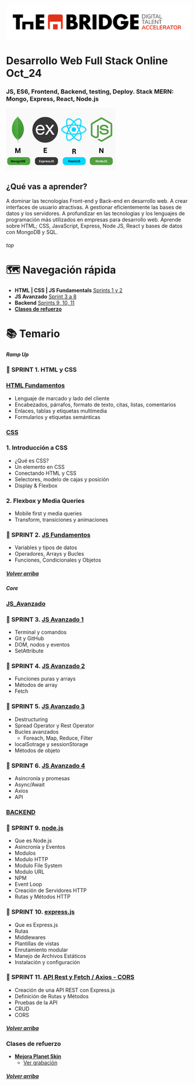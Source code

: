 ![logotipo de The Bridge](./assets/img/logo.png)

# Desarrollo Web Full Stack Online Oct_24

### JS, ES6, Frontend, Backend, testing, Deploy. Stack MERN: Mongo, Express, React, Node.js

<img src="./assets/img/mern.png" alt="mern icon" width="300" style="display: inline-block; margin-right: 10px;"/> &nbsp;

## ¿Qué vas a aprender?

A dominar las tecnologías Front-end y Back-end en desarrollo web.
A crear interfaces de usuario atractivas.
A gestionar eficientemente las bases de datos y los servidores.
A profundizar en las tecnologías y los lenguajes de programación más utilizados en empresas para desarrollo web.
Aprende sobre HTML; CSS, JavaScript, Express, Node JS, React y bases de datos con MongoDB y SQL.
<br>

###### top

# 🗺️ Navegación rápida

- **HTML | CSS | JS Fundamentals** [Sprints 1 y 2](#ramp-up)
- **JS Avanzado** [Sprint 3 a 8](#js_avanzado)
- **Backend** [Sprints 9, 10, 11](#backend)
- [**Clases de refuerzo**](#clases-de-refuerzo)
  <br/>

# 📚 Temario

##### Ramp Up

### 🚀 SPRINT 1. HTML y CSS

### [HTML Fundamentos](./01_Ramp_Up/01_html/)

- Lenguaje de marcado y lado del cliente
- Encabezados, párrafos, formato de texto, citas, listas, comentarios
- Enlaces, tablas y etiquetas multimedia
- Formularios y etiquetas semánticas

### [CSS](./01_Ramp_Up/02_css/)

### 1. Introducción a CSS

- ¿Qué es CSS?
- Un elemento en CSS
- Conectando HTML y CSS
- Selectores, modelo de cajas y posición
- Display & Flexbox

### 2. Flexbox y Media Queries

- Mobile first y media queries
- Transform, transiciones y animaciones

### 🚀 SPRINT 2. [JS Fundamentos](./01_Ramp_Up/03_js/)

- Variables y tipos de datos
- Operadores, Arrays y Bucles
- Funciones, Condicionales y Objetos

##### [Volver arriba](#top)

##### Core

### [JS_Avanzado](./02_JavaScript_Avanzado)

### 🚀 SPRINT 3. [JS Avanzado 1](./02_JS_avanzado/sprint_3/)

- Terminal y comandos
- Git y GitHub
- DOM, nodos y eventos
- SetAttribute

### 🚀 SPRINT 4. [JS Avanzado 2](./02_JS_avanzado/sprint_4/)

- Funciones puras y arrays
- Métodos de array
- Fetch

### 🚀 SPRINT 5. [JS Avanzado 3](./02_JS_avanzado/sprint_5/)

- Destructuring
- Spread Operator y Rest Operator
- Bucles avanzados
  - Foreach, Map, Reduce, Filter
- localSotrage y sessionStorage
- Métodos de objeto

### 🚀 SPRINT 6. [JS Avanzado 4](./02_JS_avanzado/sprint_6/)

- Asincronía y promesas
- Async/Await
- Axios
- API

### [BACKEND](./03_Backend/)

### 🚀 SPRINT 9. [node.js](./03_Backend/sprint_9/)

- Que es Node.js
- Asincronía y Eventos
- Modulos
- Modulo HTTP
- Modulo File System
- Modulo URL
- NPM
- Event Loop
- Creación de Servidores HTTP
- Rutas y Métodos HTTP

### 🚀 SPRINT 10. [express.js](./03_Backend/sprint_10/)

- Que es Express.js
- Rutas
- Middlewares
- Plantillas de vistas
- Enrutamiento modular
- Manejo de Archivos Estáticos
- Instalación y configuración

### 🚀 SPRINT 11. [API Rest y Fetch / Axios - CORS](./03_Backend/sprint_11/)

- Creación de una API REST con Express.js
- Definición de Rutas y Métodos
- Pruebas de la API
- CRUD
- CORS

##### [Volver arriba](#top)

### Clases de refuerzo

- [**Mejora Planet Skin**](https://github.com/CarlosDiazGirol/planet-skin-available)
  - [Ver grabación](https://drive.google.com/file/d/19TQaDeFDbaKZFTyxBns6Tu0ywzXOLSUF/view?usp=sharing)

##### [Volver arriba](#top)
